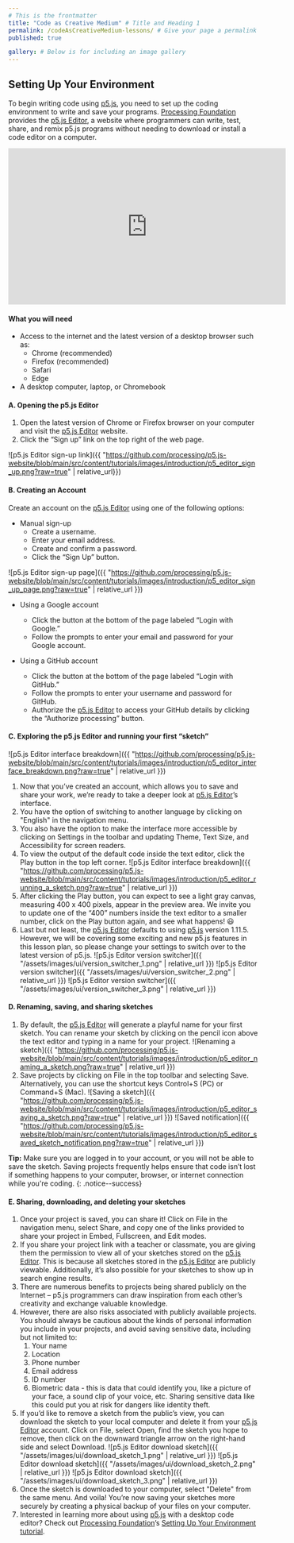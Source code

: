 ```yaml
---
# This is the frontmatter
title: "Code as Creative Medium" # Title and Heading 1
permalink: /codeAsCreativeMedium-lessons/ # Give your page a permalink
published: true

gallery: # Below is for including an image gallery
---
```


## Setting Up Your Environment

To begin writing code using [p5.js](https://p5js.org/), you need to set up the coding environment to write and save your programs. [Processing Foundation](https://processingfoundation.org/) provides the [p5.js Editor](https://editor.p5js.org/), a website where programmers can write, test, share, and remix p5.js programs without needing to download or install a code editor on a computer.

<iframe width="560" height="315" src="https://www.youtube.com/embed/MXs1cOlidWs?si=h8uilatDVzeLCl_a" title="YouTube video player" frameborder="0" allow="accelerometer; autoplay; clipboard-write; encrypted-media; gyroscope; picture-in-picture; web-share" referrerpolicy="strict-origin-when-cross-origin" allowfullscreen></iframe>

#### What you will need

- Access to the internet and the latest version of a desktop browser such as:
  - Chrome (recommended)
  - Firefox (recommended)
  - Safari
  - Edge
- A desktop computer, laptop, or Chromebook

#### A. Opening the p5.js Editor

1. Open the latest version of Chrome or Firefox browser on your computer and visit the [p5.js Editor](https://editor.p5js.org/) website.
1. Click the “Sign up” link on the top right of the web page.

![p5.js Editor sign-up link]({{ "https://github.com/processing/p5.js-website/blob/main/src/content/tutorials/images/introduction/p5_editor_sign_up.png?raw=true" | relative_url}})

#### B. Creating an Account

Create an account on the [p5.js Editor](https://editor.p5js.org/) using one of the following options:

- Manual sign-up
  - Create a username.
  - Enter your email address.
  - Create and confirm a password.
  - Click the “Sign Up” button.

![p5.js Editor sign-up page]({{ "https://github.com/processing/p5.js-website/blob/main/src/content/tutorials/images/introduction/p5_editor_sign_up_page.png?raw=true" | relative_url }})

- Using a Google account

  - Click the button at the bottom of the page labeled “Login with Google.”
  - Follow the prompts to enter your email and password for your Google account.

- Using a GitHub account
  - Click the button at the bottom of the page labeled “Login with GitHub.”
  - Follow the prompts to enter your username and password for GitHub.
  - Authorize the [p5.js Editor](https://editor.p5js.org/) to access your GitHub details by clicking the “Authorize processing” button.

#### C. Exploring the p5.js Editor and running your first “sketch”

![p5.js Editor interface breakdown]({{ "https://github.com/processing/p5.js-website/blob/main/src/content/tutorials/images/introduction/p5_editor_interface_breakdown.png?raw=true" | relative_url }})

1. Now that you’ve created an account, which allows you to save and share your work, we’re ready to take a deeper look at [p5.js Editor](https://editor.p5js.org/)’s interface.
1. You have the option of switching to another language by clicking on "English" in the navigation menu.
1. You also have the option to make the interface more accessible by clicking on Settings in the toolbar and updating Theme, Text Size, and Accessibility for screen readers.
1. To view the output of the default code inside the text editor, click the Play button in the top left corner. ![p5.js Editor interface breakdown]({{ "https://github.com/processing/p5.js-website/blob/main/src/content/tutorials/images/introduction/p5_editor_running_a_sketch.png?raw=true" | relative_url }})
1. After clicking the Play button, you can expect to see a light gray canvas, measuring 400 x 400 pixels, appear in the preview area. We invite you to update one of the “400” numbers inside the text editor to a smaller number, click on the Play button again, and see what happens! 😃
1. Last but not least, the [p5.js Editor](https://editor.p5js.org/) defaults to using [p5.js](https://p5js.org/) version 1.11.5. However, we will be covering some exciting and new p5.js features in this lesson plan, so please change your settings to switch over to the latest version of p5.js.
   ![p5.js Editor version switcher]({{ "/assets/images/ui/version_switcher_1.png" | relative_url }})
   ![p5.js Editor version switcher]({{ "/assets/images/ui/version_switcher_2.png" | relative_url }})
   ![p5.js Editor version switcher]({{ "/assets/images/ui/version_switcher_3.png" | relative_url }})

#### D. Renaming, saving, and sharing sketches

1. By default, the [p5.js Editor](https://editor.p5js.org/) will generate a playful name for your first sketch. You can rename your sketch by clicking on the pencil icon above the text editor and typing in a name for your project. ![Renaming a sketch]({{ "https://github.com/processing/p5.js-website/blob/main/src/content/tutorials/images/introduction/p5_editor_naming_a_sketch.png?raw=true" | relative_url }})
1. Save projects by clicking on File in the top toolbar and selecting Save. Alternatively, you can use the shortcut keys Control+S (PC) or Command+S (Mac). ![Saving a sketch]({{ "https://github.com/processing/p5.js-website/blob/main/src/content/tutorials/images/introduction/p5_editor_saving_a_sketch.png?raw=true" | relative_url }}) ![Saved notification]({{ "https://github.com/processing/p5.js-website/blob/main/src/content/tutorials/images/introduction/p5_editor_saved_sketch_notification.png?raw=true" | relative_url }})

**Tip:** Make sure you are logged in to your account, or you will not be able to save the sketch. Saving projects frequently helps ensure that code isn’t lost if something happens to your computer, browser, or internet connection while you're coding.
{: .notice--success}

#### E. Sharing, downloading, and deleting your sketches

1. Once your project is saved, you can share it! Click on File in the navigation menu, select Share, and copy one of the links provided to share your project in Embed, Fullscreen, and Edit modes.
1. If you share your project link with a teacher or classmate, you are giving them the permission to view all of your sketches stored on the [p5.js Editor](https://editor.p5js.org/). This is because all sketches stored in the [p5.js Editor](https://editor.p5js.org/) are publicly viewable. Additionally, it’s also possible for your sketches to show up in search engine results.
1. There are numerous benefits to projects being shared publicly on the Internet – p5.js programmers can draw inspiration from each other’s creativity and exchange valuable knowledge.
1. However, there are also risks associated with publicly available projects. You should always be cautious about the kinds of personal information you include in your projects, and avoid saving sensitive data, including but not limited to:
   1. Your name
   1. Location
   1. Phone number
   1. Email address
   1. ID number
   1. Biometric data - this is data that could identify you, like a picture of your face, a sound clip of your voice, etc. Sharing sensitive data like this could put you at risk for dangers like identity theft.
1. If you’d like to remove a sketch from the public’s view, you can download the sketch to your local computer and delete it from your [p5.js Editor](https://editor.p5js.org/) account. Click on File, select Open, find the sketch you hope to remove, then click on the downward triangle arrow on the right-hand side and select Download.
   ![p5.js Editor download sketch]({{ "/assets/images/ui/download_sketch_1.png" | relative_url }})
   ![p5.js Editor download sketch]({{ "/assets/images/ui/download_sketch_2.png" | relative_url }})
   ![p5.js Editor download sketch]({{ "/assets/images/ui/download_sketch_3.png" | relative_url }})
1. Once the sketch is downloaded to your computer, select "Delete" from the same menu. And voila! You’re now saving your sketches more securely by creating a physical backup of your files on your computer.
1. Interested in learning more about using [p5.js](https://p5js.org/) with a desktop code editor? Check out [Processing Foundation](https://processingfoundation.org/)’s [Setting Up Your Environment tutorial](https://p5js.org/tutorials/setting-up-your-environment/).
